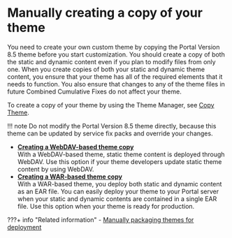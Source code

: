 # Manually creating a copy of your theme

You need to create your own custom theme by copying the Portal Version 8.5 theme before you start customization. You should create a copy of both the static and dynamic content even if you plan to modify files from only one. When you create copies of both your static and dynamic theme content, you ensure that your theme has all of the required elements that it needs to function. You also ensure that changes to any of the theme files in future Combined Cumulative Fixes do not affect your theme.

To create a copy of your theme by using the Theme Manager, see [Copy Theme](../../copying_theme/index.md).

!!! note
    Do not modify the Portal Version 8.5 theme directly, because this theme can be updated by service fix packs and override your changes.

-   **[Creating a WebDAV-based theme copy](../manual_copy_theme/creating_webdav_theme_copy/index.md)**  
With a WebDAV-based theme, static theme content is deployed through WebDAV. Use this option if your theme developers update static theme content by using WebDAV.
-   **[Creating a WAR-based theme copy](../manual_copy_theme/creating_war_theme_copy/)**  
With a WAR-based theme, you deploy both static and dynamic content as an EAR file. You can easily deploy your theme to your Portal server when your static and dynamic contents are contained in a single EAR file. Use this option when your theme is ready for production.


???+ info "Related information"
    - [Manually packaging themes for deployment](../../../developing_theme/dev_op_overview/manual_packaging_themes/index.md)

